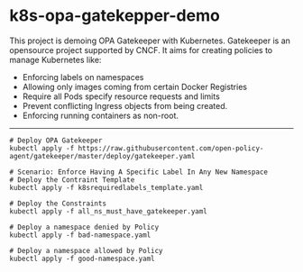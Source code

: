 # k8s-opa-gatekepper-demo


This project is demoing OPA Gatekeeper with Kubernetes. Gatekeeper is an opensource project supported by CNCF. It aims for creating policies to manage Kubernetes like:
* Enforcing labels on namespaces
* Allowing only images coming from certain Docker Registries
* Require all Pods specify resource requests and limits
* Prevent conflicting Ingress objects from being created.
* Enforcing running containers as non-root.
---

```
# Deploy OPA Gatekeeper
kubectl apply -f https://raw.githubusercontent.com/open-policy-agent/gatekeeper/master/deploy/gatekeeper.yaml

# Scenario: Enforce Having A Specific Label In Any New Namespace
# Deploy the Contraint Template
kubectl apply -f k8srequiredlabels_template.yaml

# Deploy the Constraints
kubectl apply -f all_ns_must_have_gatekeeper.yaml

# Deploy a namespace denied by Policy
kubectl apply -f bad-namespace.yaml

# Deploy a namespace allowed by Policy
kubectl apply -f good-namespace.yaml
```
